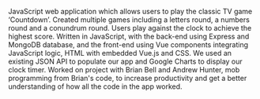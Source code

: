 JavaScript web application which allows users to play the classic TV game ‘Countdown’. Created multiple games including a letters round, a numbers round and a conundrum round. Users play against the clock to achieve the highest score. Written in JavaScript, with the back-end using Express and MongoDB database, and the front-end using Vue components integrating JavaScript logic, HTML with embedded Vue.js and CSS. We used an existing JSON API to populate our app and Google Charts to display our clock timer.  Worked on project with Brian Bell and Andrew Hunter, mob programming from Brian's code, to increase productivity and get a better understanding of how all the code in the app worked.
